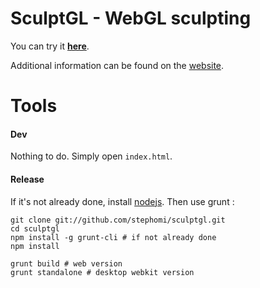 SculptGL - WebGL sculpting
==========================

You can try it [**here**](http://stephaneginier.com/sculptgl).

Additional information can be found on the [website](http://stephaneginier.com/).

Tools
=====

#### Dev

Nothing to do.
Simply open `index.html`.

#### Release

If it's not already done, install [nodejs](http://nodejs.org/).
Then use grunt :

    git clone git://github.com/stephomi/sculptgl.git
    cd sculptgl
    npm install -g grunt-cli # if not already done
    npm install

    grunt build # web version
    grunt standalone # desktop webkit version
